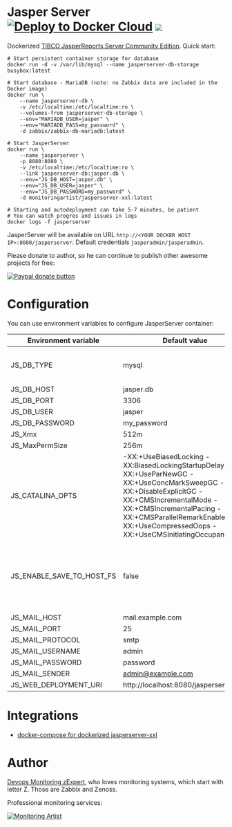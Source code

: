 # Jasper Server [![Deploy to Docker Cloud](https://files.cloud.docker.com/images/deploy-to-dockercloud.svg)](https://cloud.docker.com/stack/deploy/?repo=https://github.com/monitoringartist/jasperserver-xxl) [![](https://badge.imagelayers.io/monitoringartist/jasperserver-xxl:latest.svg)](https://imagelayers.io/?images=monitoringartist/jasperserver-xxl:latest)

Dockerized [TIBCO JasperReports Server Community Edition](http://community.jaspersoft.com/download). Quick start:

```
# Start persistent container storage for database
docker run -d -v /var/lib/mysql --name jasperserver-db-storage busybox:latest

# Start database - MariaDB (note: no Zabbix data are included in the Docker image)
docker run \
    --name jasperserver-db \
    -v /etc/localtime:/etc/localtime:ro \
    --volumes-from jasperserver-db-storage \
    --env="MARIADB_USER=jasper" \
    --env="MARIADB_PASS=my_password" \
    -d zabbix/zabbix-db-mariadb:latest

# Start JasperServer    
docker run \
    --name jasperserver \
    -p 8080:8080 \
    -v /etc/localtime:/etc/localtime:ro \
    --link jasperserver-db:jasper.db \
    --env="JS_DB_HOST=jasper.db" \
    --env="JS_DB_USER=jasper" \
    --env="JS_DB_PASSWORD=my_password" \
    -d monitoringartist/jasperserver-xxl:latest

# Starting and autodeployment can take 5-7 minutes, be patient
# You can watch progres and issues in logs
docker logs -f jasperserver
```

JasperServer will be available on URL `http://<YOUR DOCKER HOST IP>:8080/jasperserver`.
Default credentials `jasperadmin/jasperadmin`.

Please donate to author, so he can continue to publish other awesome projects 
for free:

[![Paypal donate button](http://jangaraj.com/img/github-donate-button02.png)](https://www.paypal.com/cgi-bin/webscr?cmd=_s-xclick&hosted_button_id=8LB6J222WRUZ4)

# Configuration

You can use environment variables to configure JasperServer container:

| Environment variable | Default value | Note |
| -------------------- | ------------- | ----- |
| JS_DB_TYPE | mysql | postgres is not supported atm |
| JS_DB_HOST | jasper.db | |
| JS_DB_PORT | 3306 | |
| JS_DB_USER | jasper | |
| JS_DB_PASSWORD | my_password | |
| JS_Xmx | 512m | |
| JS_MaxPermSize | 256m | |
| JS_CATALINA_OPTS | -XX:+UseBiasedLocking -XX:BiasedLockingStartupDelay=0 -XX:+UseParNewGC -XX:+UseConcMarkSweepGC -XX:+DisableExplicitGC -XX:+CMSIncrementalMode -XX:+CMSIncrementalPacing -XX:+CMSParallelRemarkEnabled -XX:+UseCompressedOops -XX:+UseCMSInitiatingOccupancyOnly | |
| JS_ENABLE_SAVE_TO_HOST_FS | false | This enable the scheduled reports to be saved in the host |
| JS_MAIL_HOST | mail.example.com | |
| JS_MAIL_PORT | 25 | |
| JS_MAIL_PROTOCOL | smtp | |
| JS_MAIL_USERNAME | admin | |
| JS_MAIL_PASSWORD | password | |
| JS_MAIL_SENDER | admin@example.com | |
| JS_WEB_DEPLOYMENT_URI | http://localhost:8080/jasperserver | |

# Integrations

* [docker-compose for dockerized jasperserver-xxl](https://github.com/monitoringartist/jasperserver-xxl/blob/master/docker-compose.yml)

# Author

[Devops Monitoring zExpert](http://www.jangaraj.com 'DevOps / Docker / Kubernetes / Zabbix / Zenoss / Monitoring'), 
who loves monitoring systems, which start with letter Z. 
Those are Zabbix and Zenoss.

Professional monitoring services:

[![Monitoring Artist](http://monitoringartist.com/img/github-monitoring-artist-logo.jpg)](http://www.monitoringartist.com 'DevOps / Docker / Kubernetes / Zabbix / Zenoss / Monitoring')
